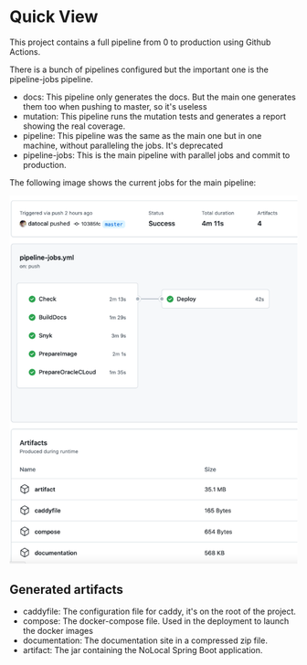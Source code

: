 # Quick View

This project contains a full pipeline from 0 to production using Github Actions.

There is a bunch of pipelines configured but the important one is the pipeline-jobs pipeline.

 * docs: This pipeline only generates the docs. But the main one generates them too when pushing to master, so it's useless
 * mutation: This pipeline runs the mutation tests and generates a report showing the real coverage.
 * pipeline: This pipeline was the same as the main one but in one machine, without paralleling the jobs. It's deprecated
 * pipeline-jobs: This is the main pipeline with parallel jobs and commit to production.

The following image shows the current jobs for the main pipeline:

![Actions Pipeline](../img/pipeline.png)

## Generated artifacts

 * caddyfile: The configuration file for caddy, it's on the root of the project.
 * compose: The docker-compose file. Used in the deployment to launch the docker images
 * documentation: The documentation site in a compressed zip file.
 * artifact: The jar containing the NoLocal Spring Boot application.